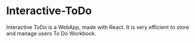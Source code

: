 # Interactive-ToDo
Interactive ToDo is a WebApp, made with React. It is very efficient to store and manage users To Do Workbook.
